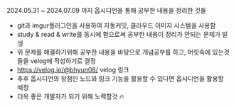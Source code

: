 2024.05.31 ~ 2024.07.09 까지 옵시디언을 통해 공부한 내용을 정리한 것들
- git과 imgur플러그인을 사용하여 자동커밋, 클라우드 이미지 시스템을 사용함
- study & read & write를 동시에 함으로써 공부한 내용이 정리가 안되는 문제가 발생
- 위 문제를 해결하기위해 공부한 내용을 바탕으로 개념공부를 하고, 머릿속에 있는것들을 velog에 작성하기로 결정
- https://velog.io/@bhyun08/ velog 링크
- 추후 옵시디언의 장점인 노드와 링크 기능을 활용할 수 있다면 옵시디언을 활용할 예정
- 더욱 좋은 개발자가 되기 위해 노력할것 🔥
